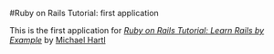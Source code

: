 #Ruby on Rails Tutorial: first application

This is the first application for
[*Ruby on Rails Tutorial: Learn Rails by Example*](http://railstutorial.org)
by [Michael Hartl](http://michaelhartl.com)
